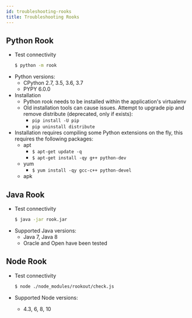 ```yaml
---
id: troubleshooting-rooks
title: Troubleshooting Rooks
---
```


## Python Rook

- Test connectivity
  ```bash
  $ python -m rook
  ```
- Python versions:
    - CPython 2.7, 3.5, 3.6, 3.7
    - PYPY 6.0.0
- Installation
  - Python rook needs to be installed within the application's virtualenv
  - Old installation tools can cause issues. Attempt to upgrade pip and remove distribute (deprecated, only if exists):
    - `pip install -U pip`
    - `pip uninstall distribute`
- Installation requires compiling some Python extensions on the fly, this requires the following packages:
  - apt
    - `$ apt-get update -q`
    - `$ apt-get install -qy g++ python-dev`
  - yum
    - `$ yum install -qy gcc-c++ python-devel`
  - apk


## Java Rook

- Test connectivity
  ```bash
  $ java -jar rook.jar
  ```
- Supported Java versions:
  - Java 7, Java 8
  - Oracle and Open have been tested

## Node Rook

- Test connectivity
  ```bash
  $ node ./node_modules/rookout/check.js
  ```

- Supported Node versions:
  - 4.3, 6, 8, 10
